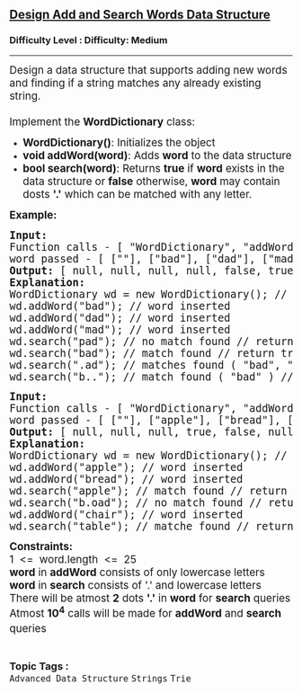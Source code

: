 <h2><a href="https://www.geeksforgeeks.org/problems/design-add-and-search-words-data-structure--154618/1?page=2&category=Trie&sortBy=submissions">Design Add and Search Words Data Structure</a></h2><h3>Difficulty Level : Difficulty: Medium</h3><hr><div class="problems_problem_content__Xm_eO"><p><span style="font-size: 14pt;">Design a data structure that supports adding new words and finding if a string matches any already existing string.<br><br></span><span style="font-size: 14pt;">Implement the <strong>WordDictionary</strong> class:</span></p>
<ul>
<li><span style="font-size: 14pt;"><strong>WordDictionary()</strong>: Initializes the object</span></li>
<li><span style="font-size: 14pt;"><strong>void addWord(word)</strong>: Adds <strong>word</strong> to the data structure</span></li>
<li><span style="font-size: 14pt;"><strong>bool search(word)</strong>: Returns <strong>true</strong> if <strong>word</strong> exists in the data structure or <strong>false</strong> otherwise, <strong>word</strong> may contain dosts <strong>'.'</strong> which can be matched with any letter.</span></li>
</ul>
<p><strong><span style="font-size: 14pt;">Example:</span></strong></p>
<pre><strong><span style="font-size: 14pt;">Input: <br></span></strong><span style="font-size: 14pt;">Function calls - </span><span style="font-size: 14pt;">[ "WordDictionary", "addWord", "addWord", "addWord", "search", "search", "search", "search" ]<br></span><span style="font-size: 14pt;">word passed - [ [""], ["bad"], ["dad"], ["mad"], ["pad"], ["bad"], [".ad"], ["b.."] ] </span><br><strong><span style="font-size: 14pt;">Output:</span></strong><span style="font-size: 14pt;"> [ null, null, null, null, false, true, true, true]</span><br><strong><span style="font-size: 14pt;">Explanation: <br></span></strong><span style="font-size: 14pt;">WordDictionary wd = new WordDictionary(); // Class Object created</span><br><span style="font-size: 14pt;">wd.addWord("bad"); // word inserted</span><br><span style="font-size: 14pt;">wd.addWord("dad"); // word inserted</span><br><span style="font-size: 14pt;">wd.addWord("mad"); // word inserted</span><br><span style="font-size: 14pt;">wd.search("pad"); // no match found // return false</span><br><span style="font-size: 14pt;">wd.search("bad"); // match found // return true</span><br><span style="font-size: 14pt;">wd.search(".ad"); // matches found ( "bad", "dad", "mad" ) // return true</span><br><span style="font-size: 14pt;">wd.search("b.."); // match found ( "bad" ) // return true</span></pre>
<pre><strong><span style="font-size: 14pt;">Input: <br></span></strong><span style="font-size: 14pt;">Function calls - </span><span style="font-size: 14pt;">[ "WordDictionary", "addWord", "addWord", "search", "search", "addWord", "search" ]<br></span><span style="font-size: 14pt;">word passed - [ [""], ["apple"], ["bread"], ["apple"], ["b.oad"], ["chair"], ["bread"], ["table"] ] </span><br><strong><span style="font-size: 14pt;">Output:</span></strong><span style="font-size: 14pt;"> [ null, null, null, true, false, null, true]</span><br><strong><span style="font-size: 14pt;">Explanation: <br></span></strong><span style="font-size: 14pt;">WordDictionary wd = new WordDictionary(); // Class Object created<br></span><span style="font-size: 14pt;">wd.addWord("apple"); // word inserted</span><br><span style="font-size: 14pt;">wd.addWord("bread"); // word inserted</span><br><span style="font-size: 14pt;">wd.search("apple"); // match found // return true</span><br><span style="font-size: 14pt;">wd.search("b.oad"); // no match found // return false</span><br><span style="font-size: 14pt;">wd.addWord("chair"); // word inserted</span><br><span style="font-size: 14pt;">wd.search("table"); // matche found // return true</span></pre>
<p><strong><span style="font-size: 14pt;">Constraints:<br></span></strong><span style="font-size: 14pt;">1&nbsp; &lt;=&nbsp; word.length&nbsp; &lt;=&nbsp; 25<br><strong>word</strong> in <strong>addWord</strong> consists of only lowercase letters<br><strong>word</strong> in <strong>search</strong> consists of '.' and lowercase letters<br>There will be atmost <strong>2</strong> dots <strong>'.'</strong> in <strong>word</strong> for <strong>search</strong> queries<br>Atmost <strong>10<sup>4</sup></strong> calls will be made for <strong>addWord</strong> and <strong>search</strong> queries<sup>&nbsp;&nbsp;</sup></span></p></div><br><p><span style=font-size:18px><strong>Topic Tags : </strong><br><code>Advanced Data Structure</code>&nbsp;<code>Strings</code>&nbsp;<code>Trie</code>&nbsp;